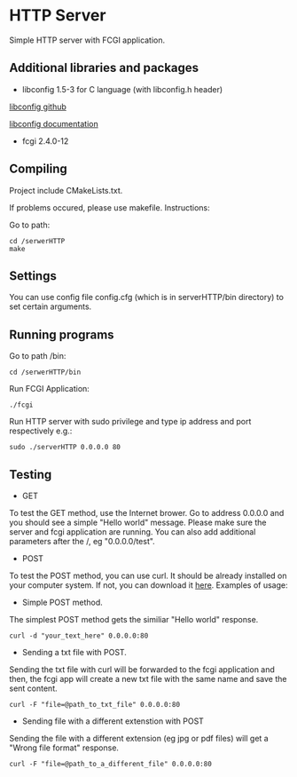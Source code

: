 # HTTP Server
Simple HTTP server with FCGI application.

## Additional libraries and packages
* libconfig 1.5-3 for C language (with libconfig.h header)

[libconfig github](https://github.com/hyperrealm/libconfig/blob/master/README)

[libconfig documentation](http://www.hyperrealm.com/libconfig/libconfig_manual.html#Using-the-Library-from-a-C-Program)

* fcgi 2.4.0-12

## Compiling
Project include CMakeLists.txt.

If problems occured, please use makefile. Instructions:

Go to path:
```
cd /serwerHTTP
make
```
## Settings
You can use config file config.cfg (which is in serverHTTP/bin directory) to set certain arguments.

## Running programs
Go to path /bin:
```
cd /serwerHTTP/bin
```
Run FCGI Application:
```
./fcgi
```
Run HTTP server with sudo privilege and type ip address and port respectively e.g.:
```
sudo ./serverHTTP 0.0.0.0 80
```

## Testing
* GET

To test the GET method, use the Internet brower. Go to address 0.0.0.0 and you should see a simple "Hello world" message.
Please make sure the server and fcgi application are running. You can also add additional parameters after the /, eg "0.0.0.0/test".

* POST

To test the POST method, you can use curl. It should be already installed on your computer system. If not, you can download it [here](https://curl.haxx.se/download.html).
Examples of usage:
 * Simple POST method.
 
The simplest POST method gets the similiar "Hello world" response.
 ```
 curl -d "your_text_here" 0.0.0.0:80
 ```
 
 * Sending a txt file with POST.

Sending the txt file with curl will be forwarded to the fcgi application and then, the fcgi app will create a new txt file
with the same name and save the sent content.
  ```
  curl -F "file=@path_to_txt_file" 0.0.0.0:80
  ```
    
  * Sending file with a different extenstion with POST
  
Sending the file with a different extension (eg jpg or pdf files) will get a "Wrong file format" response.
  ```
  curl -F "file=@path_to_a_different_file" 0.0.0.0:80
  ```
  
